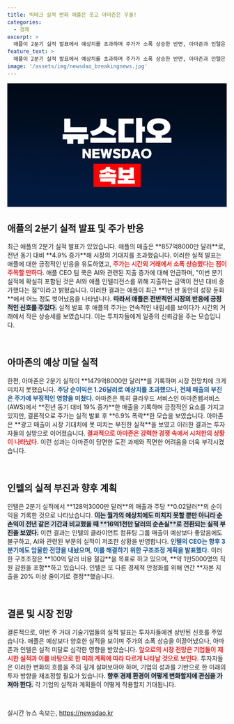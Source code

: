 ```yaml
---
title: 빅테크 실적 변화 애플은 웃고 아마존은 우울!
categories:
  - 경제
excerpt: >
  애플이 2분기 실적 발표에서 예상치를 초과하며 주가가 소폭 상승한 반면, 아마존과 인텔은 실적 미달로 각각 6.9%와 18.9% 급락했다. 특히 인텔은 대규모 인력 감축과 비용 절감을 예고하며 시장에 충격을 주고 있다.
feature_text: >
  애플이 2분기 실적 발표에서 예상치를 초과하며 주가가 소폭 상승한 반면, 아마존과 인텔은 실적 미달로 각각 6.9%와 18.9% 급락했다. 특히 인텔은 대규모 인력 감축과 비용 절감을 예고하며 시장에 충격을 주고 있다.
image: '/assets/img/newsdao_breakingnews.jpg'
---
```


<p><img src="/assets/img/newsdao_breakingnews.jpg" alt="implanttips 속보" /></p>

<h2 data-ke-size="size26">애플의 2분기 실적 발표 및 주가 반응</h2>

<p data-ke-size="size16">최근 애플의 2분기 실적 발표가 있었습니다. 애플의 매출은 **857억8000만 달러**로, 전년 동기 대비 **4.9% 증가**해 시장의 기대치를 초과했습니다. 이러한 실적 발표는 애플에 대한 긍정적인 반응을 유도하였고, <b><span style="color: #ee2323;">주가는 시간외 거래에서 소폭 상승했다는 점이 주목할 만하다.</span></b> 애플 CEO 팀 쿡은 AI와 관련된 지출 증가에 대해 언급하며, "이번 분기 실적에 확실히 포함된 것은 AI와 애플 인텔리전스를 위해 지출하는 금액이 전년 대비 증가했다는 점"이라고 밝혔습니다. 이러한 결과는 애플이 최근 **1년 반 동안의 성장 둔화**에서 어느 정도 벗어났음을 나타냅니다. <b><span style="background-color: #21538527;">따라서 애플은 전반적인 시장의 반응에 긍정적인 신호를 주었다.</span></b> 실적 발표 후 애플의 주가는 연속적인 내림세를 보이다가 시간외 거래에서 작은 상승세를 보였습니다. 이는 투자자들에게 일종의 신뢰감을 주는 모습입니다.</p>

<p data-ke-size="size16">&nbsp;</p>

<h2 data-ke-size="size26">아마존의 예상 미달 실적</h2>

<p data-ke-size="size16">한편, 아마존은 2분기 실적이 **1479억8000만 달러**를 기록하며 시장 전망치에 크게 미치지 못했습니다. <b><span style="color: #1a5490;">주당 순이익은 1.26달러로 예상치를 초과했으나, 전체 매출의 부진은 주가에 부정적인 영향을 미쳤다.</span></b> 아마존은 특히 클라우드 서비스인 아마존웹서비스(AWS)에서 **전년 동기 대비 19% 증가**한 매출을 기록하며 긍정적인 요소를 가지고 있지만, 결론적으로 주가는 실적 발표 후 **6.9% 폭락**한 모습을 보였습니다. 아마존은 **광고 매출이 시장 기대치에 못 미치는 부진한 실적**을 보였고 이러한 결과는 투자자들의 실망으로 이어졌습니다. <b><span style="color: #ee2323;">결과적으로 아마존은 강력한 경쟁 속에서 시처한의 상황이 나타났다.</span></b> 이런 성과는 아마존이 당면한 도전 과제와 직면한 어려움을 더욱 부각시켰습니다.</p>

<p data-ke-size="size16">&nbsp;</p>

<h2 data-ke-size="size26">인텔의 실적 부진과 향후 계획</h2>

<p data-ke-size="size16">인텔은 2분기 실적에서 **128억3000만 달러**의 매출과 주당 **0.02달러**의 순이익을 기록한 것으로 나타났습니다. <b><span style="background-color: #21538527;">이는 월가의 예상치에도 미치지 못할 뿐만 아니라 순손익이 전년 같은 기간과 비교했을 때 **16억1천만 달러의 순손실**로 전환되는 실적 부진을 보였다.</span></b> 이런 결과는 인텔의 클라이언트 컴퓨팅 그룹 매출이 예상보다 좋았음에도 불구하고, AI와 관련된 부문의 실적이 저조한 상황을 반영합니다. <b><span style="color: #1a5490;">인텔의 CEO는 향후 3분기에도 암울한 전망을 내놨으며, 이를 해결하기 위한 구조조정 계획을 발표했다.</span></b> 이러한 구조조정은 **100억 달러 비용 절감**을 목표로 하고 있으며, **약 1만5000명의 직원 감원을 포함**하고 있습니다. 인텔은 또 다른 경제적 안정화를 위해 연간 **자본 지출을 20% 이상 줄이기로 결정**했습니다.</p>

<p data-ke-size="size16">&nbsp;</p>

<h2 data-ke-size="size26">결론 및 시장 전망</h2>

<p data-ke-size="size16">결론적으로, 이번 주 거대 기술기업들의 실적 발표는 투자자들에겐 상반된 신호를 주었습니다. 애플은 예상보다 양호한 실적을 보이며 주가의 소폭 상승을 이끌어냈으나, 아마존과 인텔은 실적 미달로 심각한 영향을 받았습니다. <b><span style="color: #ee2323;">앞으로의 시장 전망은 기업들이 제시한 실적과 이를 바탕으로 한 미래 계획에 따라 다르게 나타날 것으로 보인다.</span></b> 투자자들은 이러한 변화의 흐름을 주의 깊게 살펴보아야 하며, 기업의 성과를 기반으로 한 미래의 투자 방향을 재조정할 필요가 있습니다. <b><span style="background-color: #21538527;">향후 경제 환경이 어떻게 변화할지에 관심을 가져야 한다.</span></b> 각 기업의 실적과 계획들이 어떻게 작용할지 기대됩니다.</p>

<p data-ke-size="size16">&nbsp;</p>
실시간 뉴스 속보는, <a href="https://newsdao.kr" rel="dofollow">https://newsdao.kr</a>


